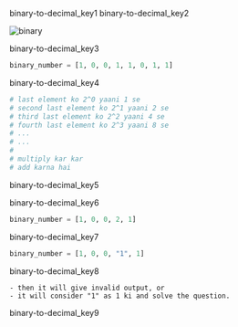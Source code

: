 binary-to-decimal_key1
binary-to-decimal_key2


![binary](../assets/binary.jpg)

binary-to-decimal_key3


```python
binary_number = [1, 0, 0, 1, 1, 0, 1, 1]
```

binary-to-decimal_key4


```python
# last element ko 2^0 yaani 1 se
# second last element ko 2^1 yaani 2 se
# third last element ko 2^2 yaani 4 se
# fourth last element ko 2^3 yaani 8 se
# ...
# ...
# 
# multiply kar kar
# add karna hai
```

binary-to-decimal_key5


binary-to-decimal_key6
```python
binary_number = [1, 0, 0, 2, 1]
```

binary-to-decimal_key7


```python
binary_number = [1, 0, 0, "1", 1]
```

binary-to-decimal_key8


    - then it will give invalid output, or
    - it will consider "1" as 1 ki and solve the question.

binary-to-decimal_key9

